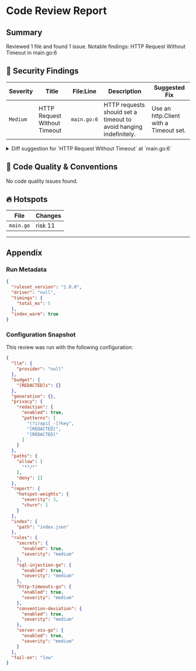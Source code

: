 # Code Review Report

## Summary

Reviewed 1 file and found 1 issue. Notable findings: HTTP Request Without Timeout in main.go:6

## 🚨 Security Findings

| Severity | Title | File:Line | Description | Suggested Fix |
|---|---|---|---|---|
| `Medium` | HTTP Request Without Timeout | `main.go:6` | HTTP requests should set a timeout to avoid hanging indefinitely. | Use an http.Client with a Timeout set. |

<details>
<summary>Diff suggestion for `HTTP Request Without Timeout` at `main.go:6`</summary>

```diff
-client := &http.Client{}
+&http.Client{Timeout: 10 * time.Second}
```
</details>

## 🧹 Code Quality & Conventions

No code quality issues found.

## 🔥 Hotspots

| File | Changes |
|---|---|
| `main.go` | risk 11 |

---

## Appendix

### Run Metadata

```json
{
  "ruleset_version": "1.0.0",
  "driver": "null",
  "timings": {
    "total_ms": 5
  },
  "index_warm": true
}
```

### Configuration Snapshot

This review was run with the following configuration:

```json
{
  "llm": {
    "provider": "null"
  },
  "budget": {
    "[REDACTED]s": {}
  },
  "generation": {},
  "privacy": {
    "redaction": {
      "enabled": true,
      "patterns": [
        "(?i)api[_-]?key",
        "[REDACTED]",
        "[REDACTED]"
      ]
    }
  },
  "paths": {
    "allow": [
      "**/*"
    ],
    "deny": []
  },
  "report": {
    "hotspot-weights": {
      "severity": 3,
      "churn": 1
    }
  },
  "index": {
    "path": "index.json"
  },
  "rules": {
    "secrets": {
      "enabled": true,
      "severity": "medium"
    },
    "sql-injection-go": {
      "enabled": true,
      "severity": "medium"
    },
    "http-timeouts-go": {
      "enabled": true,
      "severity": "medium"
    },
    "convention-deviation": {
      "enabled": true,
      "severity": "medium"
    },
    "server-xss-go": {
      "enabled": true,
      "severity": "medium"
    }
  },
  "fail-on": "low"
}
```
